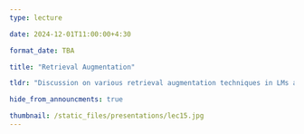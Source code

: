 ```yaml
---
type: lecture

date: 2024-12-01T11:00:00+4:30

format_date: TBA

title: "Retrieval Augmentation"

tldr: "Discussion on various retrieval augmentation techniques in LMs and understanding retrieval augmented generation (RAG)."

hide_from_announcments: true

thumbnail: /static_files/presentations/lec15.jpg
---
```

